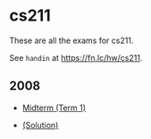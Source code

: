 # cs211

These are all the exams for cs211.

See `handin` at https://fn.lc/hw/cs211.



## 2008


* [Midterm (Term 1)](/static/exams/cs211/2008/cs211-2008-t1-midterm.pdf)

* [(Solution)](/static/exams/cs211/2008/cs211-2008-t1-midterm-solution.pdf)


